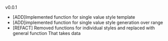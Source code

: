 v0.0.1
- [ADD]Implemented function for single value style template
- [ADD]implemented function for single value style generation over range
- [REFACT] Removed functions for individual styles and replaced with general function
That takes data 